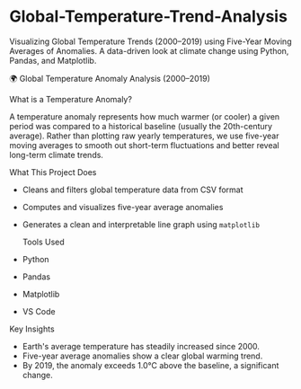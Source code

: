 # Global-Temperature-Trend-Analysis
 Visualizing Global Temperature Trends (2000–2019) using Five-Year Moving Averages of Anomalies. A data-driven look at climate change using Python, Pandas, and Matplotlib.

  🌍 Global Temperature Anomaly Analysis (2000–2019)

  What is a Temperature Anomaly?

A temperature anomaly represents how much warmer (or cooler) a given period was compared to a historical baseline (usually the 20th-century average). Rather than plotting raw yearly temperatures, we use five-year moving averages to smooth out short-term fluctuations and better reveal long-term climate trends.

  What This Project Does

- Cleans and filters global temperature data from CSV format
- Computes and visualizes five-year average anomalies
- Generates a clean and interpretable line graph using `matplotlib`

  Tools Used

- Python 
- Pandas 
- Matplotlib 
- VS Code

 Key Insights

- Earth's average temperature has steadily increased since 2000.
- Five-year average anomalies show a clear global warming trend.
- By 2019, the anomaly exceeds 1.0°C above the baseline, a significant change.



